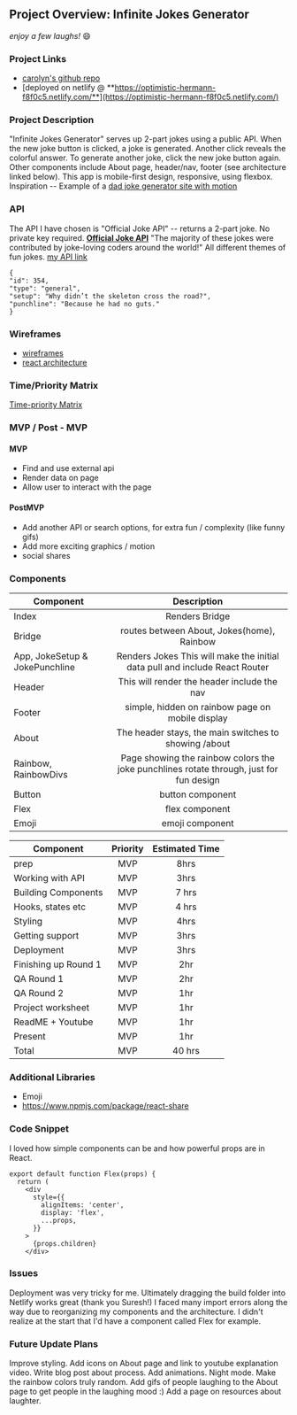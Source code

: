 ## Project Overview: Infinite Jokes Generator

_enjoy a few laughs!_ 😄

### Project Links

- [carolyn's github repo](https://github.com/mzprizm/react-app-project)
- [deployed on netlify @ **https://optimistic-hermann-f8f0c5.netlify.com/**](https://optimistic-hermann-f8f0c5.netlify.com/)

### Project Description

"Infinite Jokes Generator" serves up 2-part jokes using a public API. When the new joke button is clicked, a joke is generated. Another click reveals the colorful answer. To generate another joke, click the new joke button again. Other components include About page, header/nav, footer (see architecture linked below). This app is mobile-first design, responsive, using flexbox. Inspiration -- Example of a [dad joke generator site with motion](https://dadjokegenerator.com/)

### API

The API I have chosen is "Official Joke API" -- returns a 2-part joke. No private key required.
**[Official Joke API](https://github.com/15Dkatz/official_joke_api)** "The majority of these jokes were contributed by joke-loving coders around the world!" All different themes of fun jokes. [my API link](https://official-joke-api.appspot.com/random_joke)
```
{
"id": 354,
"type": "general",
"setup": "Why didn’t the skeleton cross the road?",
"punchline": "Because he had no guts."
}
```

### Wireframes

- [wireframes](https://res.cloudinary.com/mzprizm/image/upload/v1585315843/Screen_Shot_2020-03-27_at_6.29.35_AM_l3ljpo.png)
- [react architecture](https://docs.google.com/drawings/d/1JHA2GmCaWnYUhfoBDY1f9NPjtdV8rhGYHhxbOGapDYw/edit?usp=sharing)

### Time/Priority Matrix
[Time-priority Matrix](https://docs.google.com/drawings/d/1TO5TRVcUEK9qGF6cnxtz1UyaMwTM2WM7zHg9Yfhz1CU/edit?usp=sharing)

### MVP / Post - MVP
#### MVP 
- Find and use external api 
- Render data on page 
- Allow user to interact with the page

#### PostMVP 

- Add another API or search options, for extra fun / complexity (like funny gifs)
- Add more exciting graphics / motion
- social shares

### Components
| Component | Description | 
| --- | :---: |  
| Index | Renders Bridge| 
| Bridge | routes between About, Jokes(home), Rainbow
| App, JokeSetup & JokePunchline | Renders Jokes This will make the initial data pull and include React Router| 
| Header | This will render the header include the nav | 
| Footer | simple, hidden on rainbow page on mobile display| 
| About | The header stays, the main switches to showing /about | 
| Rainbow, RainbowDivs | Page showing the rainbow colors the joke punchlines rotate through, just for fun design | 
| Button | button component | 
| Flex | flex component |
| Emoji | emoji component |

| Component | Priority | Estimated Time | 
| --- | :---: |  :---: | 
| prep | MVP | 8hrs|
| Working with API | MVP | 3hrs| 
| Building Components | MVP | 7 hrs| 
| Hooks, states etc | MVP | 4 hrs| 
| Styling | MVP | 4hrs | 
| Getting support | MVP | 3hrs| 
| Deployment | MVP | 3hrs| 
| Finishing up Round 1 | MVP | 2hr | 
| QA Round 1 | MVP | 2hr | 
| QA Round 2 | MVP | 1hr | 
| Project worksheet | MVP | 1hr | 
| ReadME + Youtube| MVP | 1hr | 
| Present | MVP | 1hr | 
| Total |MVP | 40 hrs| 

### Additional Libraries
- Emoji
- https://www.npmjs.com/package/react-share

### Code Snippet
I loved how simple components can be and how powerful props are in React.

```
export default function Flex(props) {
  return (
    <div
      style={{
        alignItems: 'center',
        display: 'flex',
        ...props,
      }}
    > 
      {props.children}
    </div>
```

### Issues
Deployment was very tricky for me. Ultimately dragging the build folder into Netlify works great (thank you Suresh!)
I faced many import errors along the way due to reorganizing my components and the architecture. I didn't realize at the start that I'd have a component called Flex for example. 

### Future Update Plans
Improve styling. Add icons on About page and link to youtube explanation video. Write blog post about process. Add animations. Night mode. Make the rainbow colors truly random. Add gifs of people laughing to the About page to get people in the laughing mood :) Add a page on resources about laughter.
